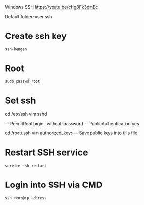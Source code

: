Windows SSH
https://youtu.be/cHg8Fk3dmEc

Default folder: user\.ssh

# Create ssh key
```
ssh-kengen
```

# Root
```
sudo passwd root
```

# Set ssh
cd /etc/ssh
vim sshd

-- PermitRootLogin -without-password
-- PublicAuthentication yes

cd /root/.ssh
vim authorized_keys
-- Save public keys into this file

# Restart SSH service
```
service ssh restart
```

# Login into SSH via CMD
```
ssh root@ip_address
```

